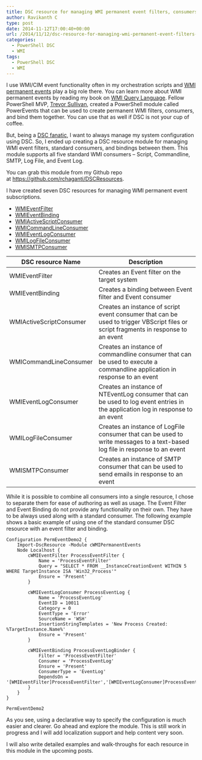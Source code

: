 ```yaml
---
title: DSC resource for managing WMI permanent event filters, consumers, and bindings
author: Ravikanth C
type: post
date: 2014-11-12T17:00:40+00:00
url: /2014/11/12/dsc-resource-for-managing-wmi-permanent-event-filters-consumers-and-bindings/
categories:
  - PowerShell DSC
  - WMI
tags:
  - PowerShell DSC
  - WMI
---
```

I use WMI/CIM event functionality often in my orchestration scripts and [WMI permanent events][1] play a big role there. You can learn more about WMI permanent events by reading my book on [WMI Query Language][2]. Fellow PowerShell MVP, [Trevor Sullivan][3], created a PowerShell module called PowerEvents that can be used to create permanent WMI filters, consumers, and bind them together. You can use that as well if DSC is not your cup of coffee.

But, being a [DSC fanatic][4], I want to always manage my system configuration using DSC. So, I ended up creating a DSC resource module for managing WMI event filters, standard consumers, and bindings between them. This module supports all five standard WMI consumers &#8211; Script, Commandline, SMTP, Log File, and Event Log.

You can grab this module from my Github repo at <https://github.com/rchaganti/DSCResources>.

I have created seven DSC resources for managing WMI permanent event subscriptions.

  * [WMIEventFilter][5]
  * [WMIEventBinding][6]
  * [WMIActiveScriptConsumer][7]
  * [WMICommandLineConsumer][8]
  * [WMIEventLogConsumer][9]
  * [WMILogFileConsumer][10]
  * [WMISMTPConsumer][11]

| **DSC resource Name**   | **Description**                                              |
| ----------------------- | ------------------------------------------------------------ |
| WMIEventFilter          | Creates an Event filter on the target system                 |
| WMIEventBinding         | Creates a binding between Event filter and Event consumer    |
| WMIActiveScriptConsumer | Creates an instance of script event consumer that can be used to trigger VBScript files or script fragments in response to an event |
| WMICommandLineConsumer  | Creates an instance of commandline consumer that can be used to execute a commandline application in response to an event |
| WMIEventLogConsumer     | Creates an instance of NTEventLog consumer that can be used to log event entries in the application log in response to an event |
| WMILogFileConsumer      | Creates an instance of LogFile consumer that can be used to write messages to a text-based log file in response to an event |
| WMISMTPConsumer         | Creates an instance of SMTP consumer that can be used to send emails in response to an event |

While it is possible to combine all consumers into a single resource, I chose to separate them for ease of authoring as well as usage. The Event Filter and Event Binding do not provide any functionality on their own. They have to be always used along with a standard consumer. The following example shows a basic example of using one of the standard consumer DSC resource with an event filter and binding.

```
Configuration PermEventDemo2 {
	Import-DscResource -Module cWMIPermanentEvents
	Node Localhost {
		cWMIEventFilter ProcessEventFilter {
            Name = 'ProcessEventFilter'
            Query = "SELECT * FROM __InstanceCreationEvent WITHIN 5 WHERE TargetInstance ISA 'Win32_Process'"
            Ensure = 'Present'
		}

        cWMIEventLogConsumer ProcessEventLog {
            Name = 'ProcessEventLog'
            EventID = 10011
            Category = 0
            EventType = 'Error'
            SourceName = 'WSH'
            InsertionStringTemplates = 'New Process Created: %TargetInstance.Name%'
            Ensure = 'Present'
        }

        cWMIEventBinding ProcessEventLogBinder {
            Filter = 'ProcessEventFilter'
            Consumer = 'ProcessEventLog'
            Ensure = 'Present'
            ConsumerType = 'EventLog'
            DependsOn = '[WMIEventFilter]ProcessEventFilter','[WMIEventLogConsumer]ProcessEventLog'
        }
	}
}

PermEventDemo2
```

As you see, using a declarative way to specify the configuration is much easier and clearer. Go ahead and explore the module. This is still work in progress and I will add localization support and help content very soon.

I will also write detailed examples and walk-throughs for each resource in this module in the upcoming posts.

[1]: http://msdn.microsoft.com/en-us/library/aa393014(v=vs.85).aspx
[2]: http://www.ravichaganti.com/blog/ebook-wmi-query-language-via-powershell/
[3]: http://trevorsullivan.net/
[4]: http://www.amazon.com/Windows-PowerShell-Desired-Configuration-Revealed/dp/1484200179/ref=sr_1_1?ie=UTF8&qid=1415785652&sr=8-1&keywords=windows+powershell+desired+state+configuration+revealed
[5]: https://github.com/rchaganti/DSCResources/tree/master/cWMIPermanentEvents/DSCResources/cWMIEventFilter
[6]: https://github.com/rchaganti/DSCResources/tree/master/cWMIPermanentEvents/DSCResources/cWMIEventBinding
[7]: https://github.com/rchaganti/DSCResources/tree/master/cWMIPermanentEvents/DSCResources/cWMIActiveScriptConsumer
[8]: https://github.com/rchaganti/DSCResources/tree/master/cWMIPermanentEvents/DSCResources/cWMICommandLineConsumer
[9]: https://github.com/rchaganti/DSCResources/tree/master/cWMIPermanentEvents/DSCResources/cWMIEventLogConsumer
[10]: https://github.com/rchaganti/DSCResources/tree/master/cWMIPermanentEvents/DSCResources/cWMILogFileConsumer
[11]: https://github.com/rchaganti/DSCResources/tree/master/cWMIPermanentEvents/DSCResources/cWMISMTPConsumer